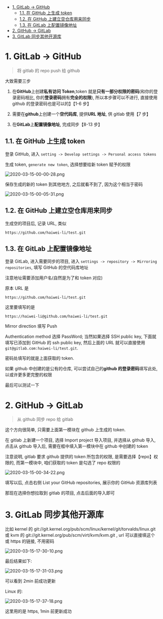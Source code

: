 <!-- @import "[TOC]" {cmd="toc" depthFrom=1 depthTo=6 orderedList=false} -->

<!-- code_chunk_output -->

- [1. GitLab -> GitHub](#1-gitlab---github)
  - [1.1. 在 GitHub 上生成 token](#11-在-github-上生成-token)
  - [1.2. 在 GitHub 上建立空仓库用来同步](#12-在-github-上建立空仓库用来同步)
  - [1.3. 在 GitLab 上配置镜像地址](#13-在-gitlab-上配置镜像地址)
- [2. GitHub -> GitLab](#2-github---gitlab)
- [3. GitLab 同步其他开源库](#3-gitlab-同步其他开源库)

<!-- /code_chunk_output -->

# 1. GitLab -> GitHub

>将 gitlab 的 repo push 给 github

大致需要三步

1. 在**GitHub**上创建**私有访问 Token**,token 就是**只有一部分权限的密码**(和你的登录密码相比, 你的**登录密码**拥有**完全的权限**), 所以本步骤可以不进行, 直接使用 github 的登录密码也是可以的】【1-6 步】

2. 需要在**github**上创建一个**空代码库**, 提供**URL 地址**, 供 gitlab 使用【7 步】

3. 在**GitLab**上**配置镜像地址**, 完成同步【8-13 步】

## 1.1. 在 GitHub 上生成 token

登录 GitHub, 进入 `setting -> Develop settings -> Personal access tokens`

生成 token, `generate new token`, 选择想要给新 token 赋予的权限

![2020-03-15-00-00-28.png](./images/2020-03-15-00-00-28.png)

保存生成的新的 token 到其他地方, 之后就看不到了, 因为这个相当于密码

![2020-03-15-00-05-31.png](./images/2020-03-15-00-05-31.png)

## 1.2. 在 GitHub 上建立空仓库用来同步

生成空的项目后, 记录 URL, 类似

```
https://github.com/haiwei-li/test.git
```

## 1.3. 在 GitLab 上配置镜像地址

登录 GitLab, 进入需要同步的项目, 进入 `settings -> repository -> Mirroring repositories`, 填写 GitHub 的空代码库地址

注意地址需要添加用户名(自然是为了和 token 对应)

原本 URL 是

```
https://github.com/haiwei-li/test.git
```

这里要填写的是

```
https://haiwei-li@github.com/haiwei-li/test.git
```

Mirror direction 填写 Push

Authentication method 选择 PassWord; 当然如果选择 SSH public key, 下面就填写已添加到 GitHub 的 ssh public key, 然后上面的 URL 就可以直接使用`git@gitlab.com:haiwei-li/test.git`.

密码处填写的就是上面获取的 token. 

如果 github 中创建的是公有的仓库, 可以尝试自己的**github 的登录密码**填写此处, 以或许更多更完整的权限

最后可以测试一下

# 2. GitHub -> GitLab

> 从 github 同步 repo 给 gitlab

这个方向很简单, 只需要上面第一模块在 github 上生成的 token. 

在 gitlab 上新建一个项目, 选择 Import project 导入项目, 并选择从 github 导入, 点击从 github 导入后, 需要在框中填入第一模块中在 github 中创建的 token

注意说明, gitlab 要求 github 提供的 token 所包含的权限, 是需要选择【repo】权限的, 而第一模块中, 咱们获取的 token 是勾选了 repo 权限的

![2020-03-15-00-34-22.png](./images/2020-03-15-00-34-22.png)

填写以后, 点击右侧 List your GitHub repositories, 展示你的 GitHub 资源库列表

那现在选择你想拉取到 gitlab 的项目, 点击后面的导入即可

# 3. GitLab 同步其他开源库

比如 kernel 的 git://git.kernel.org/pub/scm/linux/kernel/git/torvalds/linux.git 或 kvm 的 git://git.kernel.org/pub/scm/virt/kvm/kvm.git , url 可以直接填这个或 https 的链接, 不用密码

![2020-03-15-17-30-10.png](./images/2020-03-15-17-30-10.png)

最后结果如下: 

![2020-03-15-17-31-03.png](./images/2020-03-15-17-31-03.png)

可以看到 2min 前成功更新

Linux 的:

![2020-03-15-17-37-18.png](./images/2020-03-15-17-37-18.png)

这里用的是 https, 1min 前更新成功
